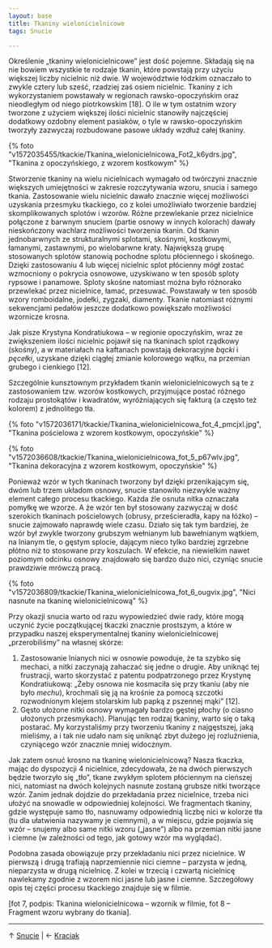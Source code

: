 ```yaml
---
layout: base
title: Tkaniny wielonicielnicowe
tags: Snucie

---
```

Określenie „tkaniny wielonicielnicowe” jest dość pojemne. Składają się na nie bowiem wszystkie te rodzaje tkanin, które powstają przy użyciu większej liczby nicielnic niż dwie. W województwie łódzkim oznaczało to zwykle cztery lub sześć, rzadziej zaś osiem nicielnic. Tkaniny z ich wykorzystaniem powstawały w regionach rawsko-opoczyńskim oraz nieodległym od niego piotrkowskim \[18\]. O ile w tym ostatnim wzory tworzone z użyciem większej ilości nicielnic stanowiły najczęściej dodatkowy ozdobny element pasiaków, o tyle w rawsko-opoczyńskim tworzyły zazwyczaj rozbudowane pasowe układy wzdłuż całej tkaniny.

{% foto "v1572035455/tkackie/Tkanina_wielonicielnicowa_Fot2_k6ydrs.jpg", "Tkanina z opoczyńskiego, z wzorem kostkowym" %}

Stworzenie tkaniny na wielu nicielnicach wymagało od twórczyni znacznie większych umiejętności w zakresie rozczytywania wzoru, snucia i samego tkania. Zastosowanie wielu nicielnic dawało znacznie więcej możliwości uzyskania przesmyku tkackiego, co z kolei umożliwiało tworzenie bardziej skomplikowanych splotów i wzorów. Różne przewlekanie przez nicielnice połączone z barwnym snuciem (partie osnowy w innych kolorach) dawały nieskończony wachlarz możliwości tworzenia tkanin. Od tkanin jednobarwnych ze strukturalnymi splotami, skośnymi, kostkowymi, łamanymi, zastawnymi, po wielobarwne kraty. Największą grupę stosowanych splotów stanowią pochodne splotu płóciennego i skośnego. Dzięki zastosowaniu 4 lub więcej nicielnic splot płócienny mógł zostać wzmocniony o pokrycia osnowowe, uzyskiwano w ten sposób sploty rypsowe i panamowe. Sploty skośne natomiast można było różnorako przewlekać przez nicielnice, łamać, przesuwać. Powstawały w ten sposób wzory romboidalne, jodełki, zygzaki, diamenty. Tkanie natomiast różnymi sekwencjami pedałów jeszcze dodatkowo powiększało możliwości wzornicze krosna.

Jak pisze Krystyna Kondratiukowa – w regionie opoczyńskim, wraz ze zwiększeniem ilości nicielnic pojawił się na tkaninach splot rządkowy (skośny), a w materiałach na kaftanach powstają dekoracyjne _bącki_ i _pęcełki_, uzyskane dzięki ciągłej zmianie kolorowego wątku, na przemian grubego i cienkiego \[12\].

Szczególnie kunsztownym przykładem tkanin wielonicielnicowych są te z zastosowaniem tzw. wzorów kostkowych, przyjmujące postać różnego rodzaju prostokątów i kwadratów, wyróżniających się fakturą (a często też kolorem) z jednolitego tła.

{% foto "v1572036171/tkackie/Tkanina_wielonicielnicowa_fot_4_pmcjxl.jpg", "Tkanina pościelowa z wzorem kostkowym, opoczyńskie" %}

{% foto "v1572036608/tkackie/Tkanina_wielonicielnicowa_fot_5_p67wlv.jpg", "Tkanina dekoracyjna z wzorem kostkowym, opoczyńskie" %}

Ponieważ wzór w tych tkaninach tworzony był dzięki przenikającym się, dwóm lub trzem układom osnowy, snucie stanowiło niezwykle ważny element całego procesu tkackiego. Każda źle osnuta nitka oznaczała pomyłkę we wzorze. A że wzór ten był stosowany zazwyczaj w dość szerokich tkaninach pościelowych (obrusy, prześcieradła, kapy na łóżko) – snucie zajmowało naprawdę wiele czasu. Działo się tak tym bardziej, że wzór był zwykle tworzony grubszym wełnianym lub bawełnianym wątkiem, na lnianym tle, o gęstym splocie, dającym nieco tylko bardziej zgrzebne płótno niż to stosowane przy koszulach. W efekcie, na niewielkim nawet poziomym odcinku osnowy znajdowało się bardzo dużo nici, czyniąc snucie prawdziwie mrówczą pracą.

{% foto "v1572036809/tkackie/Tkanina_wielonicielnicowa_fot_6_ougvix.jpg", "Nici nasnute na tkaninę wielonicielnicową" %}

Przy okazji snucia warto od razu wypowiedzieć dwie rady, które mogą uczynić życie początkującej tkaczki znacznie prostszym, a które w przypadku naszej eksperymentalnej tkaniny wielonicielnicowej „przerobiliśmy” na własnej skórze:

1. Zastosowanie lnianych nici w osnowie powoduje, że ta szybko się mechaci, a nitki zaczynają zahaczać się jedne o drugie. Aby uniknąć tej frustracji, warto skorzystać z patentu podpatrzonego przez Krystynę Kondratiukową: „Żeby osnowa nie kosmaciła się przy tkaniu (aby nie było _mechu_), krochmali się ją na krośnie za pomocą szczotki rozwodnionym klejem stolarskim lub papką z pszennej mąki” \[12\].
2. Gęsto ułożone nitki osnowy wymagały bardzo gęstej płochy (o ciasno ułożonych przesmykach). Planując ten rodzaj tkaniny, warto się o taką postarać. My korzystaliśmy przy tworzeniu tkaniny z najgęstszej, jaką mieliśmy, a i tak nie udało nam się uniknąć zbyt dużego jej rozluźnienia, czyniącego wzór znacznie mniej widocznym.

Jak zatem osnuć krosno na tkaninę wielonicielnicową? Nasza tkaczka, mając do dyspozycji 4 nicielnice, zdecydowała, że na dwóch pierwszych będzie tworzyło się „tło”, tkane zwykłym splotem płóciennym na cieńszej nici, natomiast na dwóch kolejnych nasnute zostaną grubsze nitki tworzące wzór. Zanim jednak dojdzie do przekładania przez nicielnice, trzeba nici ułożyć na snowadle w odpowiedniej kolejności. We fragmentach tkaniny, gdzie występuje samo tło, nasnuwamy odpowiednią liczbę nici w kolorze tła (tu dla ułatwienia nazywamy je ciemnymi), a w miejscu, gdzie pojawia się wzór – snujemy albo same nitki wzoru („jasne”) albo na przemian nitki jasne i ciemne (w zależności od tego, jak gotowy wzór ma wyglądać).

Podobna zasada obowiązuje przy przekładaniu nici przez nicielnice. W pierwszą i drugą trafiają naprzemiennie nici ciemne – parzysta w jedną, nieparzysta w drugą nicielnicę. Z kolei w trzecią i czwartą nicielnicę nawlekamy zgodnie z wzorem nici jasne lub jasne i ciemne. Szczegółowy opis tej części procesu tkackiego znajduje się w filmie.

\[fot 7, podpis: Tkanina wielonicielnicowa – wzornik w filmie, fot 8 – Fragment wzoru wybrany do tkania\].

***

↑ [Snucie](/snucie/#main) | ← [Kraciak](/snucie/kraciak/#main)